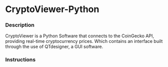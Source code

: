 # CryptoViewer-Python
### Description
CryptoViewer is a Python Software that connects to the CoinGecko API, providing real-time cryptocurrency prices. Which contains an interface built through the use of QTdesigner, a GUI software.

### Instructions

